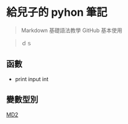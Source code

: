 # 給兒子的 pyhon 筆記

> Markdown 基礎語法教學
> GitHub 基本使用

> ｄｓ
## 
## 函數
  - print
input
int

## 變數型別

[MD2](https://github.com/MIS-JET/pyhon/blob/main/MD2.md "tip")
